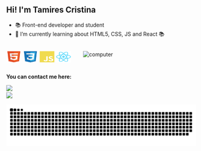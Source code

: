 ## Hi! I'm Tamires Cristina
- 📚 Front-end developer and student
- 🔭 I’m currently learning about HTML5, CSS, JS and React 📚
<div style="display: inline_block"> 
<div style="display: inline_block"><br>
  <img align="center" alt="Tami-HTML" height="30" width="40" src="https://raw.githubusercontent.com/devicons/devicon/master/icons/html5/html5-original.svg">
  <img align="center" alt="Tami-CSS" height="30" width="40" src="https://raw.githubusercontent.com/devicons/devicon/master/icons/css3/css3-original.svg">
  <img align="center" alt="Tami-Js" height="30" width="40" src="https://raw.githubusercontent.com/devicons/devicon/master/icons/javascript/javascript-plain.svg">
  <img align="center" alt="Tami-React" height="30" width="40" src="https://raw.githubusercontent.com/devicons/devicon/master/icons/react/react-original.svg">
  <img align="right" width="300em" alt="computer" src="https://cdn.discordapp.com/attachments/828002754991226944/886701430596075550/computer.png"/><br>
</div>

##

**You can contact me here:**

  <div>
  <a href = "mailto:tami.cristina06@gmail.com"><img src="https://img.shields.io/badge/Gmail-D14836?style=for-the-badge&logo=gmail&logoColor=white" target="_blank"></a><br>
  <a href="https://www.linkedin.com/in/tamires-cristina/" target="_blank"><img src="https://img.shields.io/badge/-LinkedIn-%230077B5?style=for-the-badge&logo=linkedin&logoColor=white" target="_blank"></a> 
  
 ![Snake animation](https://github.com/tamicristina/tamicristina/blob/output/github-contribution-grid-snake.svg)

</div>

